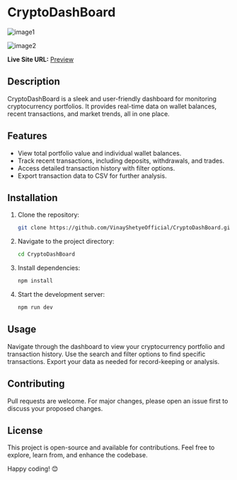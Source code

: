  # CryptoDashBoard
![image1](https://github.com/user-attachments/assets/8e481d35-bfd3-4535-b713-5aeb446678f4)                           
                                
![image2](https://github.com/user-attachments/assets/2d6a9ed3-03cd-48a5-9aff-99d3f871a88d)                
     
**Live Site URL:** [Preview](https://66a851dfc3a7bcc679e5f76c--super-lollipop-0c695b.netlify.app/)   

## Description    
CryptoDashBoard is a sleek and user-friendly dashboard for monitoring cryptocurrency portfolios. It provides real-time data on wallet balances, recent transactions, and market trends, all in one place.

## Features
- View total portfolio value and individual wallet balances.
- Track recent transactions, including deposits, withdrawals, and trades.
- Access detailed transaction history with filter options.
- Export transaction data to CSV for further analysis.

## Installation
1. Clone the repository:
    ```bash
    git clone https://github.com/VinayShetyeOfficial/CryptoDashBoard.git
    ```
2. Navigate to the project directory:
    ```bash
    cd CryptoDashBoard
    ```
3. Install dependencies:
    ```bash
    npm install
    ```
4. Start the development server:
    ```bash
    npm run dev
    ```

## Usage
Navigate through the dashboard to view your cryptocurrency portfolio and transaction history. Use the search and filter options to find specific transactions. Export your data as needed for record-keeping or analysis.

## Contributing
Pull requests are welcome. For major changes, please open an issue first to discuss your proposed changes.

## License
This project is open-source and available for contributions. Feel free to explore, learn from, and enhance the codebase.

Happy coding! 😊

